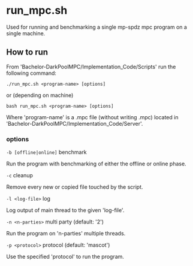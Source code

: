 # run_mpc.sh

Used for running and benchmarking a single mp-spdz mpc program on a single machine.

## How to run

From 'Bachelor-DarkPoolMPC/Implementation_Code/Scripts' run the following command:

```./run_mpc.sh <program-name> [options]```

or (depending on machine)

```bash run_mpc.sh <program-name> [options]```

Where 'program-name' is a .mpc file (without writing .mpc) located in 'Bachelor-DarkPoolMPC/Implementation_Code/Server'.


### options
```-b [offline|online]``` benchmark

Run the program with benchmarking of either the offline or online phase.

```-c``` cleanup

Remove every new or copied file touched by the script.

```-l <log-file>``` log

Log output of main thread to the given 'log-file'.

```-n <n-parties>``` multi party (default: '2')

Run the program on 'n-parties' multiple threads.

```-p <protocol>``` protocol (default: 'mascot')

Use the specified 'protocol' to run the program.
